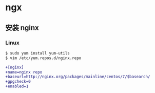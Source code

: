 # ngx

## 安装 nginx

### Linux

```bash
$ sudo yum install yum-utils
$ vim /etc/yum.repos.d/nginx.repo
```

```diff
+[nginx]
+name=nginx repo
+baseurl=http://nginx.org/packages/mainline/centos/7/$basearch/
+gpgcheck=0
+enabled=1
```
